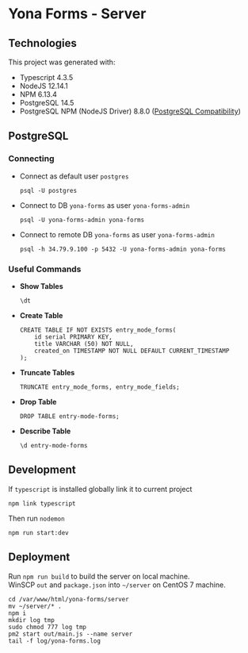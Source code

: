 # Yona Forms - Server

## Technologies

This project was generated with:
- Typescript 4.3.5
- NodeJS 12.14.1
- NPM 6.13.4
- PostgreSQL 14.5
- PostgreSQL NPM (NodeJS Driver) 8.8.0 ([PostgreSQL Compatibility](https://node-postgres.com/))

## PostgreSQL

### Connecting

- Connect as default user `postgres`
  ```
  psql -U postgres
  ```

- Connect to DB `yona-forms` as user `yona-forms-admin`
  ```
  psql -U yona-forms-admin yona-forms
  ```

- Connect to remote DB `yona-forms` as user `yona-forms-admin`
  ```
  psql -h 34.79.9.100 -p 5432 -U yona-forms-admin yona-forms
  ```

### Useful Commands
- **Show Tables**
  ```
  \dt
  ```

- **Create Table**
  ```
  CREATE TABLE IF NOT EXISTS entry_mode_forms(
      id serial PRIMARY KEY,
      title VARCHAR (50) NOT NULL,
      created_on TIMESTAMP NOT NULL DEFAULT CURRENT_TIMESTAMP
  );
  ```

- **Truncate Tables**
  ```
  TRUNCATE entry_mode_forms, entry_mode_fields;
  ```

- **Drop Table**
  ```
  DROP TABLE entry-mode-forms;
   ```

- **Describe Table**
  ```
  \d entry-mode-forms
  ```


## Development

If `typescript` is installed globally link it to current project
```
npm link typescript
```

Then run `nodemon`
```
npm run start:dev
```

## Deployment

Run `npm run build` to build the server on local machine.  
WinSCP `out` and `package.json` into `~/server` on CentOS 7 machine.
```
cd /var/www/html/yona-forms/server
mv ~/server/* .
npm i
mkdir log tmp
sudo chmod 777 log tmp
pm2 start out/main.js --name server
tail -f log/yona-forms.log
```